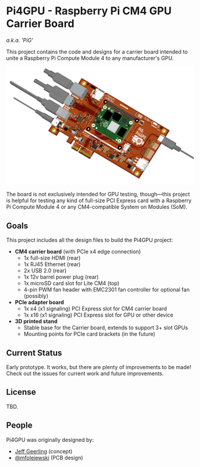 # Pi4GPU - Raspberry Pi CM4 GPU Carrier Board

_a.k.a. 'PiG'_

This project contains the code and designs for a carrier board intended to unite a Raspberry Pi Compute Module 4 to any manufacturer's GPU.

![CM4 GPU Carrier Board render](renders/Pi4GPU_2022-12-03_1.png)

The board is not exclusively intended for GPU testing, though—this project is helpful for testing any kind of full-size PCI Express card with a Raspberry Pi Compute Module 4 or any CM4-compatible System on Modules (SoM).

## Goals

This project includes all the design files to build the Pi4GPU project:

  - **CM4 carrier board** (with PCIe x4 edge connection)
    - 1x full-size HDMI (rear)
    - 1x RJ45 Ethernet (rear)
    - 2x USB 2.0 (rear)
    - 1x 12v barrel power plug (rear)
    - 1x microSD card slot for Lite CM4 (top)
    - 4-pin PWM fan header with EMC2301 fan controller for optional fan (possibly)
  - **PCIe adapter board**
    - 1x x4 (x1 signaling) PCI Express slot for CM4 carrier board
    - 1x x16 (x1 signaling) PCI Express slot for GPU or other device
  - **3D printed stand**
    - Stable base for the Carrier board, extends to support 3+ slot GPUs
    - Mounting points for PCIe card brackets (in the future)

## Current Status

Early prototype. It works, but there are plenty of improvements to be made! Check out the issues for current work and future improvements.

## License

TBD.

## People

Pi4GPU was originally designed by:

  - [Jeff Geerling](https://www.jeffgeerling.com) (concept)
  - [@mfolejewski](https://github.com/mfolejewski) (PCB design)
